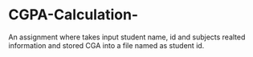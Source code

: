 # CGPA-Calculation-
An assignment where takes input student name, id and subjects realted information and stored CGA into a file named as student id. 
